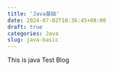 ```yaml
---
title: 'Java基础'
date: 2024-07-02T10:36:45+08:00
draft: true
categories: Java
slug: java-basic
---
```


This is java Test Blog